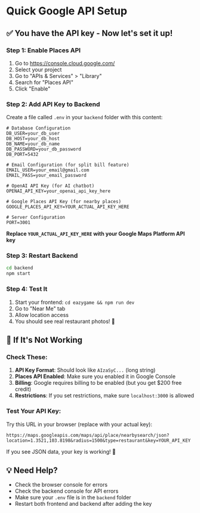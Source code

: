# Quick Google API Setup

## ✅ **You have the API key - Now let's set it up!**

### **Step 1: Enable Places API**
1. Go to https://console.cloud.google.com/
2. Select your project
3. Go to "APIs & Services" > "Library"
4. Search for "Places API"
5. Click "Enable"

### **Step 2: Add API Key to Backend**

Create a file called `.env` in your `backend` folder with this content:

```env
# Database Configuration
DB_USER=your_db_user
DB_HOST=your_db_host
DB_NAME=your_db_name
DB_PASSWORD=your_db_password
DB_PORT=5432

# Email Configuration (for split bill feature)
EMAIL_USER=your_email@gmail.com
EMAIL_PASS=your_email_password

# OpenAI API Key (for AI chatbot)
OPENAI_API_KEY=your_openai_api_key_here

# Google Places API Key (for nearby places)
GOOGLE_PLACES_API_KEY=YOUR_ACTUAL_API_KEY_HERE

# Server Configuration
PORT=3001
```

**Replace `YOUR_ACTUAL_API_KEY_HERE` with your Google Maps Platform API key**

### **Step 3: Restart Backend**
```bash
cd backend
npm start
```

### **Step 4: Test It**
1. Start your frontend: `cd eazygame && npm run dev`
2. Go to "Near Me" tab
3. Allow location access
4. You should see real restaurant photos! 🎉

## 🔧 **If It's Not Working**

### **Check These:**
1. **API Key Format**: Should look like `AIzaSyC...` (long string)
2. **Places API Enabled**: Make sure you enabled it in Google Console
3. **Billing**: Google requires billing to be enabled (but you get $200 free credit)
4. **Restrictions**: If you set restrictions, make sure `localhost:3000` is allowed

### **Test Your API Key:**
Try this URL in your browser (replace with your actual key):
```
https://maps.googleapis.com/maps/api/place/nearbysearch/json?location=1.3521,103.8198&radius=1500&type=restaurant&key=YOUR_API_KEY
```

If you see JSON data, your key is working! 🎉

## 💡 **Need Help?**
- Check the browser console for errors
- Check the backend console for API errors
- Make sure your `.env` file is in the `backend` folder
- Restart both frontend and backend after adding the key









